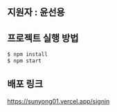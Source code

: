 ## 지원자 : 윤선용

## 프로젝트 실행 방법

```bash
$ npm install
$ npm start
```

## 배포 링크
https://sunyong01.vercel.app/signin
